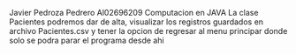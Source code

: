Javier Pedroza Pedrero Al02696209
Computacion en JAVA
La clase Pacientes podremos dar de alta, visualizar los registros guardados en archivo Pacientes.csv y tener la opcion de regresar al menu principar donde solo se podra parar el programa desde ahi

